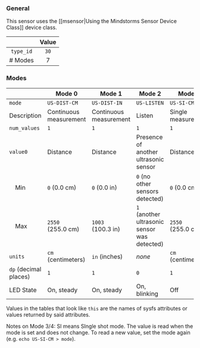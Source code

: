 ### General

This sensor uses the [[msensor|Using the Mindstorms Sensor Device Class]] device class.

|              | Value |
|:------------:|:-----:|
|```type_id``` | ```30```
| # Modes      | 7

### Modes

|             | Mode 0 | Mode 1 | Mode 2 | Mode 3 | Mode 4 | Mode 5 | Mode 6 |
|-------------|--------|--------|--------|--------|--------|--------|--------|
| ```mode```  | ```US-DIST-CM``` | ```US-DIST-IN``` | ```US-LISTEN``` | ```US-SI-CM``` | ```US-SI-IN``` | ```US-DC-CM``` | ```US-DC-IN```
| Description | Continuous measurement | Continuous measurement | Listen | Single measurement | Single measurement | ??? | ???
| ```num_values``` | ```1``` | ```1``` | ```1``` | ```1``` | ```1``` | ```1``` | ```1```
| ```value0``` | Distance | Distance | Presence of another ultrasonic sensor | Distance | Distance | Distance | Distance
| &emsp;Min | ```0``` (0.0&nbsp;cm) | ```0``` (0.0&nbsp;in)  | ```0``` (no other sensors detected) | ```0``` (0.0&nbsp;cm) | ```0``` (0.0&nbsp;in) |  ```0``` (0.0&nbsp;cm) | ```0``` (0.0&nbsp;in)
| &emsp;Max | ```2550``` (255.0&nbsp;cm) | ```1003``` (100.3&nbsp;in) | ```1``` (another ultrasonic sensor was detected) | ```2550``` (255.0&nbsp;cm) | ```1003``` (100.3&nbsp;in) | ```2550``` (255.0&nbsp;cm) | ```1003``` (100.3&nbsp;in)
| ```units``` | ```cm``` (centimeters) | ```in``` (inches) | _none_ | ```cm``` (centimeters) | ```in``` (inches) | ```cm``` (centimeters) | ```in``` (inches)
| ```dp``` (decimal places) | ```1``` | ```1``` | ```0``` | ```1``` | ```1``` | ```1``` | ```1```
| LED State | On, steady | On, steady | On, blinking | Off | Off | On, steady | On, steady
Values in the tables that look like ```this``` are the names of sysfs attributes or values returned by said attributes.

Notes on Mode 3/4: SI means SIngle shot mode. The value is read when the mode is set and does not change. To read a new value, set the mode again (e.g. ```echo US-SI-CM > mode```).
